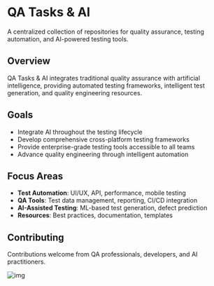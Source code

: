 # QA Tasks & AI

A centralized collection of repositories for quality assurance, testing automation, and AI-powered testing tools.

## Overview

QA Tasks & AI integrates traditional quality assurance with artificial intelligence, providing automated testing frameworks, intelligent test generation, and quality engineering resources.

## Goals

- Integrate AI throughout the testing lifecycle
- Develop comprehensive cross-platform testing frameworks
- Provide enterprise-grade testing tools accessible to all teams
- Advance quality engineering through intelligent automation

## Focus Areas

- **Test Automation**: UI/UX, API, performance, mobile testing
- **QA Tools**: Test data management, reporting, CI/CD integration
- **AI-Assisted Testing**: ML-based test generation, defect prediction
- **Resources**: Best practices, documentation, templates

## Contributing

Contributions welcome from QA professionals, developers, and AI practitioners.

![img](https://images.unsplash.com/photo-1736238384367-d552963241b1?q=80&w=1887&auto=format&fit=crop&ixlib=rb-4.1.0&ixid=M3wxMjA3fDB8MHxwaG90by1wYWdlfHx8fGVufDB8fHx8fA%3D%3D)
